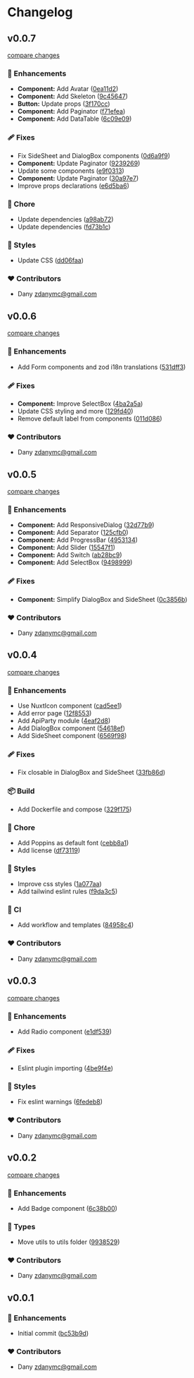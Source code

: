 # Changelog


## v0.0.7

[compare changes](https://github.com/zAlweNy26/nuxt-template/compare/v0.0.6...v0.0.7)

### 🚀 Enhancements

- **Component:** Add Avatar ([0ea11d2](https://github.com/zAlweNy26/nuxt-template/commit/0ea11d2))
- **Component:** Add Skeleton ([9c45647](https://github.com/zAlweNy26/nuxt-template/commit/9c45647))
- **Button:** Update props ([3f170cc](https://github.com/zAlweNy26/nuxt-template/commit/3f170cc))
- **Component:** Add Paginator ([f71efea](https://github.com/zAlweNy26/nuxt-template/commit/f71efea))
- **Component:** Add DataTable ([6c09e09](https://github.com/zAlweNy26/nuxt-template/commit/6c09e09))

### 🩹 Fixes

- Fix SideSheet and DialogBox components ([0d6a9f9](https://github.com/zAlweNy26/nuxt-template/commit/0d6a9f9))
- **Component:** Update Paginator ([9239269](https://github.com/zAlweNy26/nuxt-template/commit/9239269))
- Update some components ([e9f0313](https://github.com/zAlweNy26/nuxt-template/commit/e9f0313))
- **Component:** Update Paginator ([30a97e7](https://github.com/zAlweNy26/nuxt-template/commit/30a97e7))
- Improve props declarations ([e6d5ba6](https://github.com/zAlweNy26/nuxt-template/commit/e6d5ba6))

### 🏡 Chore

- Update dependencies ([a98ab72](https://github.com/zAlweNy26/nuxt-template/commit/a98ab72))
- Update dependencies ([fd73b1c](https://github.com/zAlweNy26/nuxt-template/commit/fd73b1c))

### 🎨 Styles

- Update CSS ([dd06faa](https://github.com/zAlweNy26/nuxt-template/commit/dd06faa))

### ❤️ Contributors

- Dany <zdanymc@gmail.com>

## v0.0.6

[compare changes](https://github.com/zAlweNy26/nuxt-template/compare/v0.0.5...v0.0.6)

### 🚀 Enhancements

- Add Form components and zod i18n translations ([531dff3](https://github.com/zAlweNy26/nuxt-template/commit/531dff3))

### 🩹 Fixes

- **Component:** Improve SelectBox ([4ba2a5a](https://github.com/zAlweNy26/nuxt-template/commit/4ba2a5a))
- Update CSS styling and more ([129fd40](https://github.com/zAlweNy26/nuxt-template/commit/129fd40))
- Remove default label from components ([011d086](https://github.com/zAlweNy26/nuxt-template/commit/011d086))

### ❤️ Contributors

- Dany <zdanymc@gmail.com>

## v0.0.5

[compare changes](https://github.com/zAlweNy26/nuxt-template/compare/v0.0.4...v0.0.5)

### 🚀 Enhancements

- **Component:** Add ResponsiveDialog ([32d77b9](https://github.com/zAlweNy26/nuxt-template/commit/32d77b9))
- **Component:** Add Separator ([125cfb0](https://github.com/zAlweNy26/nuxt-template/commit/125cfb0))
- **Component:** Add ProgressBar ([4953134](https://github.com/zAlweNy26/nuxt-template/commit/4953134))
- **Component:** Add Slider ([15547f1](https://github.com/zAlweNy26/nuxt-template/commit/15547f1))
- **Component:** Add Switch ([ab28bc9](https://github.com/zAlweNy26/nuxt-template/commit/ab28bc9))
- **Component:** Add SelectBox ([9498999](https://github.com/zAlweNy26/nuxt-template/commit/9498999))

### 🩹 Fixes

- **Component:** Simplify DialogBox and SideSheet ([0c3856b](https://github.com/zAlweNy26/nuxt-template/commit/0c3856b))

### ❤️ Contributors

- Dany <zdanymc@gmail.com>

## v0.0.4

[compare changes](https://github.com/zAlweNy26/nuxt-template/compare/v0.0.3...v0.0.4)

### 🚀 Enhancements

- Use NuxtIcon component ([cad5ee1](https://github.com/zAlweNy26/nuxt-template/commit/cad5ee1))
- Add error page ([12f8553](https://github.com/zAlweNy26/nuxt-template/commit/12f8553))
- Add ApiParty module ([4eaf2d8](https://github.com/zAlweNy26/nuxt-template/commit/4eaf2d8))
- Add DialogBox component ([54618ef](https://github.com/zAlweNy26/nuxt-template/commit/54618ef))
- Add SideSheet component ([6569f98](https://github.com/zAlweNy26/nuxt-template/commit/6569f98))

### 🩹 Fixes

- Fix closable in DialogBox and SideSheet ([33fb86d](https://github.com/zAlweNy26/nuxt-template/commit/33fb86d))

### 📦 Build

- Add Dockerfile and compose ([329f175](https://github.com/zAlweNy26/nuxt-template/commit/329f175))

### 🏡 Chore

- Add Poppins as default font ([cebb8a1](https://github.com/zAlweNy26/nuxt-template/commit/cebb8a1))
- Add license ([df73119](https://github.com/zAlweNy26/nuxt-template/commit/df73119))

### 🎨 Styles

- Improve css styles ([1a077aa](https://github.com/zAlweNy26/nuxt-template/commit/1a077aa))
- Add tailwind eslint rules ([f9da3c5](https://github.com/zAlweNy26/nuxt-template/commit/f9da3c5))

### 🤖 CI

- Add workflow and templates ([84958c4](https://github.com/zAlweNy26/nuxt-template/commit/84958c4))

### ❤️ Contributors

- Dany <zdanymc@gmail.com>

## v0.0.3

[compare changes](https://github.com/zAlweNy26/nuxt-template/compare/v0.0.2...v0.0.3)

### 🚀 Enhancements

- Add Radio component ([e1df539](https://github.com/zAlweNy26/nuxt-template/commit/e1df539))

### 🩹 Fixes

- Eslint plugin importing ([4be9f4e](https://github.com/zAlweNy26/nuxt-template/commit/4be9f4e))

### 🎨 Styles

- Fix eslint warnings ([6fedeb8](https://github.com/zAlweNy26/nuxt-template/commit/6fedeb8))

### ❤️ Contributors

- Dany <zdanymc@gmail.com>

## v0.0.2

[compare changes](https://github.com/zAlweNy26/nuxt-template/compare/v0.0.1...v0.0.2)

### 🚀 Enhancements

- Add Badge component ([6c38b00](https://github.com/zAlweNy26/nuxt-template/commit/6c38b00))

### 🌊 Types

- Move utils to utils folder ([9938529](https://github.com/zAlweNy26/nuxt-template/commit/9938529))

### ❤️ Contributors

- Dany <zdanymc@gmail.com>

## v0.0.1


### 🚀 Enhancements

- Initial commit ([bc53b9d](https://github.com/zAlweNy26/nuxt-template/commit/bc53b9d))

### ❤️ Contributors

- Dany <zdanymc@gmail.com>

